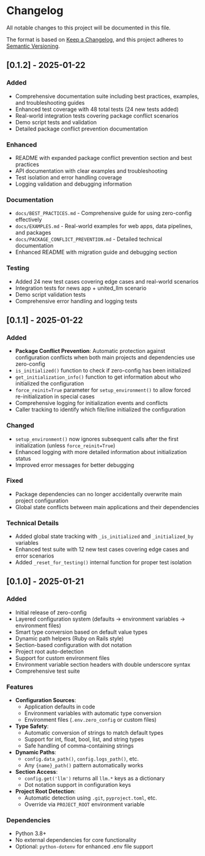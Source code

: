 # Changelog

All notable changes to this project will be documented in this file.

The format is based on [Keep a Changelog](https://keepachangelog.com/en/1.0.0/),
and this project adheres to [Semantic Versioning](https://semver.org/spec/v2.0.0.html).

## [0.1.2] - 2025-01-22

### Added

- Comprehensive documentation suite including best practices, examples, and troubleshooting guides
- Enhanced test coverage with 48 total tests (24 new tests added)
- Real-world integration tests covering package conflict scenarios
- Demo script tests and validation
- Detailed package conflict prevention documentation

### Enhanced

- README with expanded package conflict prevention section and best practices
- API documentation with clear examples and troubleshooting
- Test isolation and error handling coverage
- Logging validation and debugging information

### Documentation

- `docs/BEST_PRACTICES.md` - Comprehensive guide for using zero-config effectively
- `docs/EXAMPLES.md` - Real-world examples for web apps, data pipelines, and packages
- `docs/PACKAGE_CONFLICT_PREVENTION.md` - Detailed technical documentation
- Enhanced README with migration guide and debugging section

### Testing

- Added 24 new test cases covering edge cases and real-world scenarios
- Integration tests for news app + united_llm scenario
- Demo script validation tests
- Comprehensive error handling and logging tests

## [0.1.1] - 2025-01-22

### Added

- **Package Conflict Prevention**: Automatic protection against configuration conflicts when both main projects and dependencies use zero-config
- `is_initialized()` function to check if zero-config has been initialized
- `get_initialization_info()` function to get information about who initialized the configuration
- `force_reinit=True` parameter for `setup_environment()` to allow forced re-initialization in special cases
- Comprehensive logging for initialization events and conflicts
- Caller tracking to identify which file/line initialized the configuration

### Changed

- `setup_environment()` now ignores subsequent calls after the first initialization (unless `force_reinit=True`)
- Enhanced logging with more detailed information about initialization status
- Improved error messages for better debugging

### Fixed

- Package dependencies can no longer accidentally overwrite main project configuration
- Global state conflicts between main applications and their dependencies

### Technical Details

- Added global state tracking with `_is_initialized` and `_initialized_by` variables
- Enhanced test suite with 12 new test cases covering edge cases and error scenarios
- Added `_reset_for_testing()` internal function for proper test isolation

## [0.1.0] - 2025-01-21

### Added

- Initial release of zero-config
- Layered configuration system (defaults → environment variables → environment files)
- Smart type conversion based on default value types
- Dynamic path helpers (Ruby on Rails style)
- Section-based configuration with dot notation
- Project root auto-detection
- Support for custom environment files
- Environment variable section headers with double underscore syntax
- Comprehensive test suite

### Features

- **Configuration Sources**:
  - Application defaults in code
  - Environment variables with automatic type conversion
  - Environment files (`.env.zero_config` or custom files)
- **Type Safety**:
  - Automatic conversion of strings to match default types
  - Support for int, float, bool, list, and string types
  - Safe handling of comma-containing strings
- **Dynamic Paths**:
  - `config.data_path()`, `config.logs_path()`, etc.
  - Any `{name}_path()` pattern automatically works
- **Section Access**:
  - `config.get('llm')` returns all `llm.*` keys as a dictionary
  - Dot notation support in configuration keys
- **Project Root Detection**:
  - Automatic detection using `.git`, `pyproject.toml`, etc.
  - Override via `PROJECT_ROOT` environment variable

### Dependencies

- Python 3.8+
- No external dependencies for core functionality
- Optional: `python-dotenv` for enhanced .env file support
